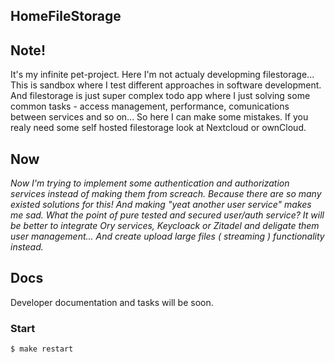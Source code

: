 ## HomeFileStorage

## Note!

It's my infinite pet-project. Here I'm not actualy developming filestorage... This is sandbox where I test different approaches in software development. And filestorage is just super complex todo app where I just solving some common tasks - access management, performance, comunications between services and so on... So here I can make some mistakes. If you realy need some self hosted filestorage look at Nextcloud or ownCloud.


## Now

*Now I'm trying to implement some authentication and authorization services instead of making them from screach. Because there are so many existed solutions for this! And making "yeat another user service" makes me sad. What the point of pure tested and secured user/auth service? It will be better to integrate Ory services, Keycloack or Zitadel and deligate them user management... And create upload large files ( streaming ) functionality instead.*

## Docs

Developer documentation and tasks will be soon.

### Start

```bash
$ make restart
```
